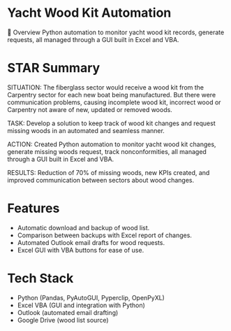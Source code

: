 

# Yacht Wood Kit Automation
📌 Overview
Python automation to monitor yacht wood kit records, generate requests, all managed through a GUI built in Excel and VBA.

# STAR Summary
SITUATION: The fiberglass sector would receive a wood kit from the Carpentry sector for each new boat being manufactured. But there were communication problems, causing incomplete wood kit, incorrect wood or Carpentry not aware of new, updated or removed woods.

TASK: Develop a solution to keep track of wood kit changes and request missing woods in an automated and seamless manner.

ACTION: Created Python automation to monitor yacht wood kit changes, generate missing woods request, track nonconformities, all managed through a GUI built in Excel and VBA.

RESULTS: Reduction of 70% of missing woods, new KPIs created, and improved communication between sectors about wood changes.

# Features
- Automatic download and backup of wood list.
- Comparison between backups with Excel report of changes.
- Automated Outlook email drafts for wood requests.
- Excel GUI with VBA buttons for ease of use.

# Tech Stack
- Python (Pandas, PyAutoGUI, Pyperclip, OpenPyXL)
- Excel VBA (GUI and integration with Python)
- Outlook (automated email drafting)
- Google Drive (wood list source)
